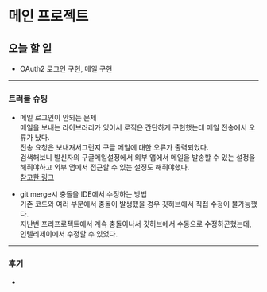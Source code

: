 # 메인 프로젝트
## 오늘 할 일
- OAuth2 로그인 구현, 메일 구현

---

### 트러블 슈팅
- 메일 로그인이 안되는 문제  
메일을 보내는 라이브러리가 있어서 로직은 간단하게 구현했는데 메일 전송에서 오류가 났다.  
전송 요청은 보내져서그런지 구글 메일에 대한 오류가 출력되었다.  
검색해보니 발신자의 구글메일설정에서 외부 앱에서 메일을 발송할 수 있는 설정을 해줘야하고 외부 앱에서 접근할 수 있는 설정도 해줘야했다.  
    [참고한 링크](https://stackoverflow.com/questions/72470777/nodemailer-response-535-5-7-8-username-and-password-not-accepted)

- git merge시 충돌을 IDE에서 수정하는 방법  
기존 코드와 여러 부분에서 충돌이 발생했을 경우 깃허브에서 직접 수정이 불가능했다.  
지난번 프리프로젝트에서 계속 충돌이나서 깃허브에서 수동으로 수정하곤했는데, 인텔리제이에서 수정할 수 있었다.


---

### 후기
- 